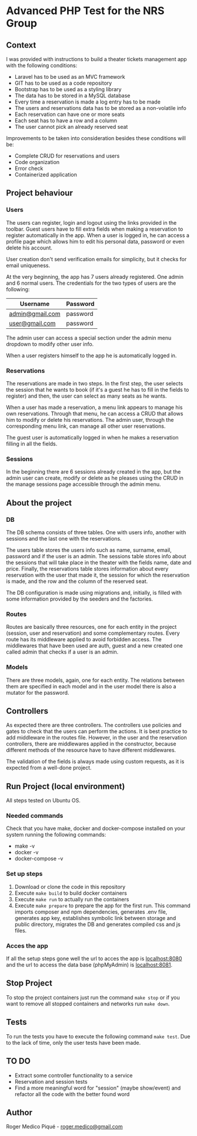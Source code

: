 # Advanced PHP Test for the NRS Group

## Context

I was provided with instructions to build a theater tickets management app
with the following conditions:

 - Laravel has to be used as an MVC framework
 - GIT has to be used as a code repository
 - Bootstrap has to be used as a styling library
 - The data has to be stored in a MySQL database
 - Every time a reservation is made a log entry has to be made
 - The users and reservations data has to be stored as a non-volatile info
 - Each reservation can have one or more seats
 - Each seat has to have a row and a column
 - The user cannot pick an already reserved seat

Improvements to be taken into consideration besides these conditions will be:
 - Complete CRUD for reservations and users
 - Code organization
 - Error check
 - Containerized application

## Project behaviour

### Users

The users can register, login and logout using the links provided in the toolbar.
Guest users have to fill extra fields when making a reservation to register automatically
in the app. When a user is logged in, he can access a profile page which allows him to
edit his personal data, password or even delete his account.

User creation don't send verification emails for simplicity, but it checks for email uniqueness.

At the very beginning, the app has 7 users already registered. One admin and 6 normal users.
The credentials for the two types of users are the following:

| Username        | Password |
|-----------------|----------|
| admin@gmail.com | password |
| user@gmail.com  | password |

The admin user can access a special section under the admin menu dropdown to modify other user info.

When a user registers himself to the app he is automatically logged in.

### Reservations

The reservations are made in two steps. In the first step, the user selects the session that
he wants to book (if it's a guest he has to fill in the fields to register)
and then, the user can select as many seats as he wants.

When a user has made a reservation, a menu link appears to manage his own reservations.
Through that menu, he can access a CRUD that allows him to modify or delete his reservations.
The admin user, through the corresponding menu link, can manage all other user reservations.

The guest user is automatically logged in when he makes a reservation filling in all the fields.

### Sessions

In the beginning there are 6 sessions already created in the app, but the admin user can create, 
modify or delete as he pleases using the CRUD in the manage sessions page accessible through
the admin menu.

## About the project 

### DB

The DB schema consists of three tables. One with users info, another with
sessions and the last one with the reservations.

The users table stores the users info such as name, surname, email, password and
if the user is an admin. The sessions table stores info about the sessions that will take place
in the theater with the fields name, date and price. Finally, the reservations table
stores information about every reservation with the user that made it, the session
for which the reservation is made, and the row and the column of the reserved seat.

The DB configuration is made using migrations and, initially, is filled
with some information provided by the seeders and the factories.

### Routes

Routes are basically three resources, one for each entity in the project (session, user and reservation)
and some complementary routes. Every route has its middleware applied to avoid forbidden access.
The middlewares that have been used are auth, guest and a new created one called admin that checks if a user is an admin.

### Models

There are three models, again, one for each entity. The relations between them are specified in each model
and in the user model there is also a mutator for the password.

## Controllers

As expected there are three controllers. The controllers use policies and gates to 
check that the users can perform the actions. It is best practice to add middleware in the
routes file. However, in the user and the reservation controllers, there are middlewares applied in 
the constructor, because different methods of the resource have to have different middlewares.

The validation of the fields is always made using custom requests, as it is expected from a well-done project.

## Run Project (local environment)
All steps tested on Ubuntu OS.
### Needed commands

Check that you have make, docker and docker-compose installed on your system running the following commands:
- make -v
- docker -v
- docker-compose -v

### Set up steps

1. Download or clone the code in this repository
2. Execute ``make build`` to build docker containers
3. Execute ``make run`` to actually run the containers
4. Execute ``make prepare`` to prepare the app for the first run. This command imports composer and npm dependencies, generates .env file, generates app key, establishes symbolic link between storage and public directory, migrates the DB and generates compiled css and js files.

### Acces the app

If all the setup steps gone well the url to acces the app is [localhost:8080](http://localhost:8080) and the url to access the data base (phpMyAdmin) is [localhost:8081](http://localhost:8081).

## Stop Project

To stop the project containers just run the command
``make stop`` or if you want to remove all stopped containers and networks run ``make down``.

## Tests

To run the tests you have to execute the following command ``make test``.
Due to the lack of time, only the user tests have been made.

## TO DO

 - Extract some controller functionality to a service
 - Reservation and session tests
 - Find a more meaningful word for "session" (maybe show/event) and refactor all the code with the better found word

## Author

Roger Medico Piqué - [roger.medico@gmail.com](mailto:roger.medico@gmail.com)

